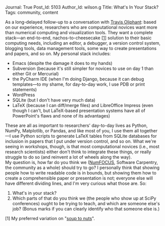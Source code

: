 Journal: True
Post_Id: 5103
Author_Id: wilson.g
Title: What's In Your Stack?
Tags: community, content

<p>As a long-delayed follow-up to a conversation with <a href="http://technicaldiscovery.blogspot.com">Travis Oliphant</a>: based on our experience, researchers who are computational novices want more than numerical computing and visualization tools. They want a complete stack&mdash;an end-to-end, nachos-to-cheesecake [<a href="#1">1</a>] solution to their basic computing needs, including an editor, a debugger, a version control system, blogging tools, data management tools, some way to create presentations and papers, and so on.  My personal stack includes:</p>
<ul>
<li>Emacs (despite the damage it does to my hands)</li>
<li>Subversion (because it's still simpler for novices to use on day 1 than either Git or Mercurial)</li>
<li>the PyCharm IDE (when I'm doing Django, because it can debug templates&mdash;to my shame, for day-to-day work, I use PDB or print statements)</li>
<li>WordPress</li>
<li>SQLite (but I don't have very much data)</li>
<li>LaTeX (because I can diff/merge files) and LibreOffice Impress (even though I can't, but LaTeX-based presentation systems have all of PowerPoint's flaws and none of its advantages)</li>
</ul>
<p>These are all as important to researchers' day-to-day lives as Python, NumPy, Matplotlib, or Pandas, and like most of you, I use them all together&mdash;I use Python scripts to generate LaTeX tables from SQLite databases for inclusion in papers that I put under version control, and so on.  What we're seeing in workshops, though, is that most computational novices (i.e., most research scientists) either don't think to integrate these things, or really struggle to do so (and reinvent a lot of wheels along the way).<br />
My question is, how far do you think we (<a href="http://numfocus.org/">NumFOCUS</a>, Software Carpentry, the community as a whole) should try to go?  I personally think that showing people how to write readable code is in bounds, but showing them how to create a comprehensible paper or presentation is not; everyone else will have different dividing lines, and I'm very curious what those are.  So:</p>
<ol>
<li>What's in your stack?</li>
<li>Which parts of that do you think we (the people who show up at SciPy conferences) ought to be trying to teach, and which are someone else's job?  (Bonus marks if you can clearly identify who that someone else is.)</li>
</ol>
<p>[<a name="1"></a>1] My preferred variation on "<a href="http://en.wikipedia.org/wiki/Soup_to_nuts">soup to nuts</a>".</p>

